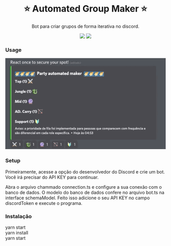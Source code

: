 
<h1 align="center">⭐ Automated Group Maker ⭐</h1>
<p align="center">Bot para criar grupos de forma iterativa no discord.</p>

<p align="center">
  <img src="https://img.shields.io/static/v1?label=Node.js&message=JS&color=303030&style=for-the-badge&logo=ghost"/>
  <img src="https://img.shields.io/static/v1?label=Discord&message=JS&color=3c873a&style=for-the-badge&logo=ghost"/>
</p>

<h3>Usage</h3>
<p align="center">

![](demo.gif)  
</p>
<h3>Setup</h3>
<p>Primeiramente, acesse a opção do desenvolvedor do Discord e crie um bot. Você irá precisar do API KEY para continuar.</p>
<p>Abra o arquivo chammado connection.ts e configure a sua conexão com o banco de dados. O modelo do banco de dados confere no arquivo bot.ts na interface schemaModel. 
Feito isso adicione o seu API KEY no campo discordToken e execute o programa.
</p>
<h3>Instalação</h3>
<p>yarn start<br>yarn install<br>yarn start</p>